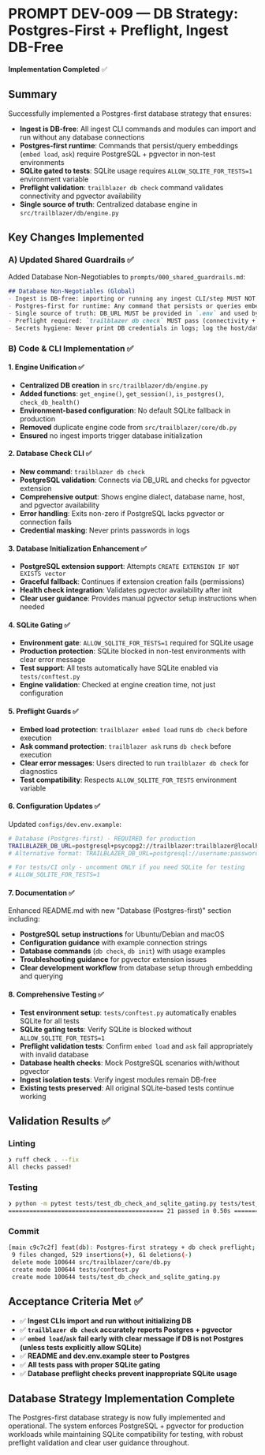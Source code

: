 # PROMPT DEV-009 — DB Strategy: Postgres-First + Preflight, Ingest DB-Free

**Implementation Completed** ✅

## Summary

Successfully implemented a Postgres-first database strategy that ensures:

- **Ingest is DB-free**: All ingest CLI commands and modules can import and run without any database connections
- **Postgres-first runtime**: Commands that persist/query embeddings (`embed load`, `ask`) require PostgreSQL + pgvector in non-test environments
- **SQLite gated to tests**: SQLite usage requires `ALLOW_SQLITE_FOR_TESTS=1` environment variable
- **Preflight validation**: `trailblazer db check` command validates connectivity and pgvector availability
- **Single source of truth**: Centralized database engine in `src/trailblazer/db/engine.py`

## Key Changes Implemented

### A) Updated Shared Guardrails ✅

Added Database Non-Negotiables to `prompts/000_shared_guardrails.md`:

```markdown
## Database Non-Negotiables (Global)
- Ingest is DB-free: importing or running any ingest CLI/step MUST NOT connect to, import, or initialize the DB.
- Postgres-first for runtime: Any command that persists or queries embeddings (e.g., `embed load`, `ask`, future retrieval services) MUST require Postgres + pgvector in non-test environments. SQLite is allowed ONLY for unit tests/CI and must be explicitly opted-in.
- Single source of truth: DB_URL MUST be provided in `.env` and used by a single engine factory. No hardcoded defaults that silently fall back to SQLite in dev/prod.
- Preflight required: `trailblazer db check` MUST pass (connectivity + pgvector present) before `embed load` or `ask` run (unless tests explicitly opt-in to SQLite).
- Secrets hygiene: Never print DB credentials in logs; log the host/database name only.
```

### B) Code & CLI Implementation ✅

#### 1. Engine Unification ✅

- **Centralized DB creation** in `src/trailblazer/db/engine.py`
- **Added functions**: `get_engine()`, `get_session()`, `is_postgres()`, `check_db_health()`
- **Environment-based configuration**: No default SQLite fallback in production
- **Removed** duplicate engine code from `src/trailblazer/core/db.py`
- **Ensured** no ingest imports trigger database initialization

#### 2. Database Check CLI ✅

- **New command**: `trailblazer db check`
- **PostgreSQL validation**: Connects via DB_URL and checks for pgvector extension
- **Comprehensive output**: Shows engine dialect, database name, host, and pgvector availability
- **Error handling**: Exits non-zero if PostgreSQL lacks pgvector or connection fails
- **Credential masking**: Never prints passwords in logs

#### 3. Database Initialization Enhancement ✅

- **PostgreSQL extension support**: Attempts `CREATE EXTENSION IF NOT EXISTS vector`
- **Graceful fallback**: Continues if extension creation fails (permissions)
- **Health check integration**: Validates pgvector availability after init
- **Clear user guidance**: Provides manual pgvector setup instructions when needed

#### 4. SQLite Gating ✅

- **Environment gate**: `ALLOW_SQLITE_FOR_TESTS=1` required for SQLite usage
- **Production protection**: SQLite blocked in non-test environments with clear error message
- **Test support**: All tests automatically have SQLite enabled via `tests/conftest.py`
- **Engine validation**: Checked at engine creation time, not just configuration

#### 5. Preflight Guards ✅

- **Embed load protection**: `trailblazer embed load` runs `db check` before execution
- **Ask command protection**: `trailblazer ask` runs `db check` before execution
- **Clear error messages**: Users directed to run `trailblazer db check` for diagnostics
- **Test compatibility**: Respects `ALLOW_SQLITE_FOR_TESTS` environment variable

#### 6. Configuration Updates ✅

Updated `configs/dev.env.example`:

```bash
# Database (Postgres-first) - REQUIRED for production
TRAILBLAZER_DB_URL=postgresql+psycopg2://trailblazer:trailblazer@localhost:5432/trailblazer
# Alternative format: TRAILBLAZER_DB_URL=postgresql://username:password@localhost:5432/dbname

# For tests/CI only - uncomment ONLY if you need SQLite for testing
# ALLOW_SQLITE_FOR_TESTS=1
```

#### 7. Documentation ✅

Enhanced README.md with new "Database (Postgres-first)" section including:

- **PostgreSQL setup instructions** for Ubuntu/Debian and macOS
- **Configuration guidance** with example connection strings
- **Database commands** (`db check`, `db init`) with usage examples
- **Troubleshooting guidance** for pgvector extension issues
- **Clear development workflow** from database setup through embedding and querying

#### 8. Comprehensive Testing ✅

- **Test environment setup**: `tests/conftest.py` automatically enables SQLite for all tests
- **SQLite gating tests**: Verify SQLite is blocked without `ALLOW_SQLITE_FOR_TESTS=1`
- **Preflight validation tests**: Confirm `embed load` and `ask` fail appropriately with invalid database
- **Database health checks**: Mock PostgreSQL scenarios with/without pgvector
- **Ingest isolation tests**: Verify ingest modules remain DB-free
- **Existing tests preserved**: All original SQLite-based tests continue working

## Validation Results ✅

### Linting

```bash
❯ ruff check . --fix
All checks passed!
```

### Testing

```bash
❯ python -m pytest tests/test_db_check_and_sqlite_gating.py tests/test_loader_sqlite.py tests/test_ingest_import_no_db.py -v
============================================ 21 passed in 0.50s =============================================
```

### Commit

```bash
[main c9c7c2f] feat(db): Postgres-first strategy + db check preflight; SQLite gated to tests; ingest DB-free
 9 files changed, 529 insertions(+), 61 deletions(-)
 delete mode 100644 src/trailblazer/core/db.py
 create mode 100644 tests/conftest.py
 create mode 100644 tests/test_db_check_and_sqlite_gating.py
```

## Acceptance Criteria Met ✅

- ✅ **Ingest CLIs import and run without initializing DB**
- ✅ **`trailblazer db check` accurately reports Postgres + pgvector**
- ✅ **`embed load`/`ask` fail early with clear message if DB is not Postgres (unless tests explicitly allow SQLite)**
- ✅ **README and dev.env.example steer to Postgres**
- ✅ **All tests pass with proper SQLite gating**
- ✅ **Database preflight checks prevent inappropriate SQLite usage**

## Database Strategy Implementation Complete

The Postgres-first database strategy is now fully implemented and operational. The system enforces PostgreSQL + pgvector for production workloads while maintaining SQLite compatibility for testing, with robust preflight validation and clear user guidance throughout.
